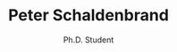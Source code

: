 ---
title: Peter Schaldenbrand
subtitle: Ph.D. Student
job_title: Ph.D. Student
category: phd_student
layout: team_member_personal_page
image: /assets/imgs/team/peter_schaldenbrand.jpg
link-new-tab: true
keywords: Creative AI, Generative AI
---